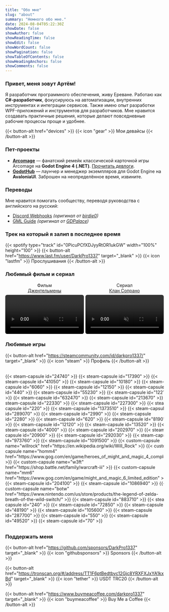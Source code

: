 ```yaml
---
title: "Обо мне"
slug: "about"
summary: "Немного обо мне."
date: 2024-08-04T05:22:30Z
showDate: false
showAuthor: false
showReadingTime: false
showEdit: false
showWordCount: false
showPagination: false
showTableOfContents: false
showHeadingAnchors: false
showComments: false
---
```


### Привет, меня зовут Артём!

Я разработчик программного обеспечения, живу Ереване. Работаю как **C#-разработчик**, фокусируюсь на автоматизации, внутренних инструментах и интеграции сервисов. Также имею опыт разработки WPF-приложений и инструментов для разработчиков. Мне нравится создавать практичные решения, которые делают повседневные рабочие процессы проще и удобнее.

{{< button-alt href="devices" >}}
{{< icon "gear" >}} Мои девайсы
{{< /button-alt >}}

### Пет-проекты

- [**Arcomage**](https://github.com/DarkPro1337/Arcomage) — фанатский ремейк классической карточной игры Arcomage на **Godot Engine 4 (.NET)**. [Прочитать девлоги](/tags/arcomage/).  
- [**GodotHub**](https://github.com/DarkPro1337/GodotHub) — лаунчер и менеджер экземпляров для Godot Engine на **AvaloniaUI**. Заброшен на неопределённое время, извините.

### Переводы
Мне нравится помогать сообществу, переводя руководства с английского на русский:

- [Discord Webhooks](https://darkpro1337.github.io/discord-webhooks) *(оригинал от [birdie0](https://birdie0.github.io/discord-webhooks-guide/))*
- [GML Guide](https://darkpro1337.github.io/gml-guide) *(оригинал от [GDPalace](https://gdpalace.wordpress.com/learn-gml/))*

### Трек на который я залип в последнее время
{{< spotify type="track" id="0PicuPCfXDJyyRtOR1ukGW" width="100%" height="100" >}}
{{< button-alt href="https://www.last.fm/user/DarkPro1337" target="_blank" >}}
{{< icon "lastfm" >}} Прослушивания
{{< /button-alt >}}

### Любимый фильм и сериал
<div style="display: flex; gap: 5px; flex-wrap: wrap; align-items: flex-start; justify-content: space-between; flex-direction: row; width: 100%;">
  <div style="flex: 1 1 45%; text-align: center; margin: 0; padding: 0; max-width: 100%;">
    <span style="display: block; margin-bottom: 5px;">Фильм<br><a href="https://www.imdb.com/title/tt8367814/" target="_blank">Джентельмены</a></span>
    <video width="100%" autoplay loop muted style="display: block; margin: 0; border-radius: .375rem;">
      <source src="https://i.imgur.com/jnME29b.mp4" type="video/mp4">
    </video>
  </div>
  <div style="flex: 1 1 45%; text-align: center; margin: 0; padding: 0; max-width: 100%;">
    <span style="display: block; margin-bottom: 5px;">Сериал<br><a href="https://www.imdb.com/title/tt0141842/" target="_blank">Клан Сопрано</a></span>
    <video width="100%" autoplay loop muted style="display: block; margin: 0; border-radius: .375rem;">
      <source src="https://i.imgur.com/KG43kd2.mp4" type="video/mp4">
    </video>
  </div>
</div>

### Любимые игры
{{< button-alt href="https://steamcommunity.com/id/darkpro1337/" target="_blank" >}}
{{< icon "steam" >}} Профиль
{{< /button-alt >}}
<style>
.custom-capsule-img:hover {
    opacity: 0.5;
}
.steam-capsule-img:hover {
    opacity: 0.5;
}
</style>
<div style="display: grid; grid-template-columns: repeat(4, 140fr); justify-content: flex-start; border-radius: .375rem; overflow: hidden; margin-top: 32px; margin-bottom: 32px;">
  {{< steam-capsule id="24740" >}}
  {{< steam-capsule id="17390" >}}
  {{< steam-capsule id="41050" >}}
  {{< steam-capsule id="10180" >}}
  {{< steam-capsule id="6060" >}}
  {{< steam-capsule id="12150" >}}
  {{< steam-capsule id="440" >}}
  {{< steam-capsule id="55230" >}}
  {{< steam-capsule id="12210" >}}
  {{< steam-capsule id="632470" >}}
  {{< steam-capsule id="213670" >}}
  {{< steam-capsule id="22330" >}}
  {{< steam-capsule id="227300" >}}
  {{< steam-capsule id="220" >}}
  {{< steam-capsule id="1373510" >}}
  {{< steam-capsule id="289070" >}}
  {{< steam-capsule id="2990" >}}
  {{< steam-capsule id="2280" >}}
  {{< steam-capsule id="620" >}}
  {{< steam-capsule id="8190" >}}
  {{< steam-capsule id="12120" >}}
  {{< steam-capsule id="13520" >}}
  {{< steam-capsule id="4000" >}}
  {{< steam-capsule id="202970" >}}
  {{< steam-capsule id="20900" >}}
  {{< steam-capsule id="292030" >}}
  {{< steam-capsule id="973760" >}}
  {{< steam-capsule id="1091500" >}}
  {{< custom-capsule name="willrock" href="https://en.wikipedia.org/wiki/Will_Rock" >}}
  {{< custom-capsule name="homm4" href="https://www.gog.com/en/game/heroes_of_might_and_magic_4_complete" >}}
  {{< custom-capsule name="w3ft" href="https://shop.battle.net/family/warcraft-iii" >}}
  {{< custom-capsule name="mm6" href="https://www.gog.com/en/game/might_and_magic_6_limited_edition" >}}
  {{< steam-capsule id="204100" >}}
  {{< steam-capsule id="1086940" >}}
  {{< custom-capsule name="botw" href="https://www.nintendo.com/us/store/products/the-legend-of-zelda-breath-of-the-wild-switch/" >}}
  {{< steam-capsule id="883710" >}}
  {{< steam-capsule id="240" >}}
  {{< steam-capsule id="72850" >}}
  {{< steam-capsule id="48190" >}}
  {{< steam-capsule id="105600" >}}
  {{< steam-capsule id="287700" >}}
  {{< steam-capsule id="550" >}}
  {{< steam-capsule id="49520" >}}
  {{< steam-capsule id="70" >}}
</div>

### Поддержать меня
{{< button-alt href="https://github.com/sponsors/DarkPro1337" target="_blank" >}}
{{< icon "githubsponsors" >}} Sponsors
{{< /button-alt >}}

{{< button-alt href="https://tronscan.org/#/address/TT1F6ptBedtbvc12Gjc8YRXFXJxYA1kxBd" target="_blank" >}}
{{< icon "tether" >}} USDT TRC20
{{< /button-alt >}}

{{< button-alt href="https://www.buymeacoffee.com/darkpro1337" target="_blank" >}}
{{< icon "buymeacoffee" >}} Buy Me a Coffee
{{< /button-alt >}}